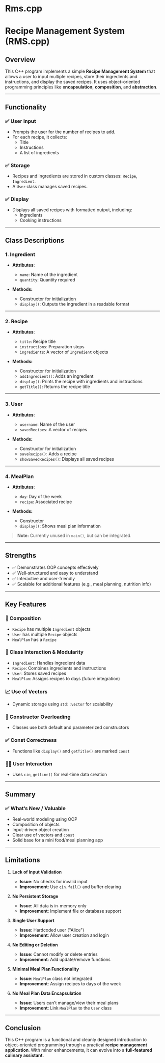 # Rms.cpp
# Recipe Management System (RMS.cpp)

## Overview

This C++ program implements a simple **Recipe Management System** that allows a user to input multiple recipes, store their ingredients and instructions, and display the saved recipes. It uses object-oriented programming principles like **encapsulation**, **composition**, and **abstraction**.

---

## Functionality

### ✅ User Input
- Prompts the user for the number of recipes to add.
- For each recipe, it collects:
  - Title
  - Instructions
  - A list of ingredients

### ✅ Storage
- Recipes and ingredients are stored in custom classes: `Recipe`, `Ingredient`.
- A `User` class manages saved recipes.

### ✅ Display
- Displays all saved recipes with formatted output, including:
  - Ingredients
  - Cooking instructions

---

## Class Descriptions

### 1. Ingredient

- **Attributes:**
  - `name`: Name of the ingredient
  - `quantity`: Quantity required

- **Methods:**
  - Constructor for initialization
  - `display()`: Outputs the ingredient in a readable format

---

### 2. Recipe

- **Attributes:**
  - `title`: Recipe title
  - `instructions`: Preparation steps
  - `ingredients`: A vector of `Ingredient` objects

- **Methods:**
  - Constructor for initialization
  - `addIngredient()`: Adds an ingredient
  - `display()`: Prints the recipe with ingredients and instructions
  - `getTitle()`: Returns the recipe title

---

### 3. User

- **Attributes:**
  - `username`: Name of the user
  - `savedRecipes`: A vector of recipes

- **Methods:**
  - Constructor for initialization
  - `saveRecipe()`: Adds a recipe
  - `showSavedRecipes()`: Displays all saved recipes

---

### 4. MealPlan

- **Attributes:**
  - `day`: Day of the week
  - `recipe`: Associated recipe

- **Methods:**
  - Constructor
  - `display()`: Shows meal plan information

> **Note:** Currently unused in `main()`, but can be integrated.

---

## Strengths

- ✅ Demonstrates OOP concepts effectively
- ✅ Well-structured and easy to understand
- ✅ Interactive and user-friendly
- ✅ Scalable for additional features (e.g., meal planning, nutrition info)

---




## Key Features

### 🧱 Composition
- `Recipe` has multiple `Ingredient` objects  
- `User` has multiple `Recipe` objects  
- `MealPlan` has a `Recipe`

### 🧩 Class Interaction & Modularity
- `Ingredient`: Handles ingredient data  
- `Recipe`: Combines ingredients and instructions  
- `User`: Stores saved recipes  
- `MealPlan`: Assigns recipes to days (future integration)

### 📈 Use of Vectors
- Dynamic storage using `std::vector` for scalability

### 🔄 Constructor Overloading
- Classes use both default and parameterized constructors

### ✅ Const Correctness
- Functions like `display()` and `getTitle()` are marked `const`

### 👨‍🍳 User Interaction
- Uses `cin`, `getline()` for real-time data creation

---

## Summary

### ✅ What’s New / Valuable
- Real-world modeling using OOP
- Composition of objects
- Input-driven object creation
- Clear use of vectors and `const`
- Solid base for a mini food/meal planning app

---

## Limitations

1. **Lack of Input Validation**  
   - **Issue**: No checks for invalid input  
   - **Improvement**: Use `cin.fail()` and buffer clearing

2. **No Persistent Storage**  
   - **Issue**: All data is in-memory only  
   - **Improvement**: Implement file or database support

3. **Single User Support**  
   - **Issue**: Hardcoded user ("Alice")  
   - **Improvement**: Allow user creation and login

4. **No Editing or Deletion**  
   - **Issue**: Cannot modify or delete entries  
   - **Improvement**: Add update/remove functions

5. **Minimal Meal Plan Functionality**  
   - **Issue**: `MealPlan` class not integrated  
   - **Improvement**: Assign recipes to days of the week

6. **No Meal Plan Data Encapsulation**  
   - **Issue**: Users can't manage/view their meal plans  
   - **Improvement**: Link `MealPlan` to the `User` class

---

## Conclusion

This C++ program is a functional and cleanly designed introduction to object-oriented programming through a practical **recipe management application**. With minor enhancements, it can evolve into a **full-featured culinary assistant**.

